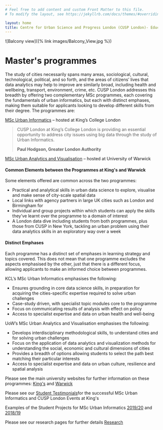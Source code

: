 ```yaml
---
# Feel free to add content and custom Front Matter to this file.
# To modify the layout, see https://jekyllrb.com/docs/themes/#overriding-theme-defaults

layout: home
title: Centre for Urban Science and Progress London (CUSP London)- Education
---
```


![Balcony view]({% link images/Balcony_View.jpg %})

# Master's programmes

The study of cities necessarily spans many areas, sociological, cultural, technological, political, and so forth, and the areas of citizens’ lives that data analytics may help to improve are similarly broad, including health and wellbeing, transport, environment, crime, etc. CUSP London addresses this breadth by offering two complementary MSc programmes, each covering the fundamentals of urban informatics, but each with distinct emphases, making them suitable for applicants looking to develop different skills from their degree.
The programmes are:

[MSc Urban Informatics](https://www.kcl.ac.uk/study/postgraduate/taught-courses/urban-informatics-msc.aspx) – hosted at King’s College London

<blockquote>CUSP London at King’s College London is providing an essential opportunity to address city issues using big data through the study of Urban Informatics.<br>

**Paul Hodgson, Greater London Authority**</blockquote>


[MSc Urban Analytics and Visualisation](https://warwick.ac.uk/fac/cross_fac/cim/study/msc-urban-informatics-analytics/)  – hosted at University of Warwick

#### Common Elements between the Programmes at King's and Warwick

Some elements offered are common across the two programmes:

* Practical and analytical skills in urban data science to explore, visualise and make sense of city-scale spatial data
* Local links with agency partners in large UK cities such as London and Birmingham for
* Individual and group projects within which students can apply the skills they’ve learnt over the programme to a domain of interest
* A London data dive including students from both programmes, plus those from CUSP in New York, tackling an urban problem using their data analytics skills in an exploratory way over a week

#### Distinct Emphases

Each programme has a distinct set of emphases in learning strategy and topics covered. This does not mean that one programme excludes the aspects emphasised by the other, just that there is a different focus, allowing applicants to make an informed choice between programmes.

KCL’s MSc Urban Informatics emphasises the following:

* Ensures grounding in core data science skills, in preparation for acquiring the cities-specific expertise required to solve urban challenges
* Case-study driven, with specialist topic modules core to the programme
* Focus on communicating results of analysis with effect on policy
* Access to specialist expertise and data on urban health and well-being

UoW’s MSc Urban Analytics and Visualisation emphasises the following:

* Develops interdisciplinary methodological skills, to understand cities and for solving urban challenges
* Focus on the application of data analytics and visualization methods for understanding the social, economic and cultural dimensions of cities
* Provides a breadth of options allowing students to select the path best matching their particular interests
* Access to specialist expertise and data on urban culture, resilience and spatial analysis

Please see the main university websites for further information on these programmes: [King's](https://www.kcl.ac.uk/study/postgraduate/taught-courses/urban-informatics-msc.aspx) and [Warwick](https://warwick.ac.uk/fac/cross_fac/cim/study/msc-urban-informatics-analytics/)

Please see our [Student Testimonials](https://cusplondon.ac.uk/testimonials.html)for the successful MSc Urban Informatics and CUSP London Events at King's

Examples of the Student Projects for MSc Urban Informatics [2019/20](https://cusplondon.ac.uk/studentprojects.html) and [2018/19](https://cusplondon.ac.uk/studentprojects.html)

Please see our research pages for further details [Research](https://cusplondon.ac.uk/research.html)
 
